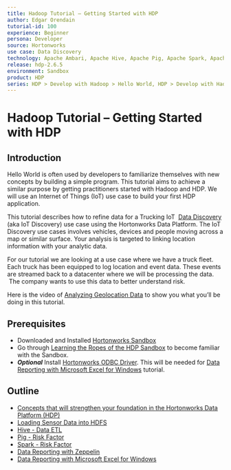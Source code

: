 ```yaml
---
title: Hadoop Tutorial – Getting Started with HDP
author: Edgar Orendain
tutorial-id: 100
experience: Beginner
persona: Developer
source: Hortonworks
use case: Data Discovery
technology: Apache Ambari, Apache Hive, Apache Pig, Apache Spark, Apache Zeppelin
release: hdp-2.6.5
environment: Sandbox
product: HDP
series: HDP > Develop with Hadoop > Hello World, HDP > Develop with Hadoop > Apache Hive
---
```


# Hadoop Tutorial – Getting Started with HDP

## Introduction

Hello World is often used by developers to familiarize themselves with new concepts by building a simple program. This tutorial aims to achieve a similar purpose by getting practitioners started with Hadoop and HDP. We will use an Internet of Things (IoT) use case to build your first HDP application.

This tutorial describes how to refine data for a Trucking IoT  [Data Discovery](https://hortonworks.com/solutions/advanced-analytic-apps/#data-discovery) (aka IoT Discovery) use case using the Hortonworks Data Platform. The IoT Discovery use cases involves vehicles, devices and people moving across a map or similar surface. Your analysis is targeted to linking location information with your analytic data.

For our tutorial we are looking at a use case where we have a truck fleet. Each truck has been equipped to log location and event data. These events are streamed back to a datacenter where we will be processing the data.  The company wants to use this data to better understand risk.

Here is the video of [Analyzing Geolocation Data](http://youtu.be/n8fdYHoEEAM) to show you what you’ll be doing in this tutorial.

## Prerequisites

-   Downloaded and Installed [Hortonworks Sandbox](https://hortonworks.com/downloads/#sandbox)
-   Go through [Learning the Ropes of the HDP Sandbox](https://hortonworks.com/tutorial/learning-the-ropes-of-the-hortonworks-sandbox/) to become familiar with the Sandbox.
-   ***Optional*** Install [Hortonworks ODBC Driver](http://hortonworks.com/downloads/#addons). This will be needed for [Data Reporting with Microsoft Excel for Windows](https://hortonworks.com/tutorial/hadoop-tutorial-getting-started-with-hdp/section/7/) tutorial.

## Outline

-   [Concepts that will strengthen your foundation in the Hortonworks Data Platform (HDP)](https://hortonworks.com/tutorial/hadoop-tutorial-getting-started-with-hdp/section/1/)
-   [Loading Sensor Data into HDFS](https://hortonworks.com/tutorial/hadoop-tutorial-getting-started-with-hdp/section/2/)
-   [Hive - Data ETL](https://hortonworks.com/tutorial/hadoop-tutorial-getting-started-with-hdp/section/3/)
-   [Pig - Risk Factor](https://hortonworks.com/tutorial/hadoop-tutorial-getting-started-with-hdp/section/4/)
-   [Spark - Risk Factor](https://hortonworks.com/tutorial/hadoop-tutorial-getting-started-with-hdp/section/5/)
-   [Data Reporting with Zeppelin](https://hortonworks.com/tutorial/hadoop-tutorial-getting-started-with-hdp/section/6/)
-   [Data Reporting with Microsoft Excel for Windows](https://hortonworks.com/tutorial/hadoop-tutorial-getting-started-with-hdp/section/7/)
